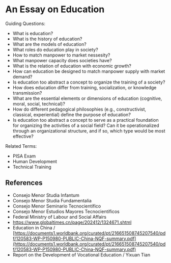 # An Essay on Education

Guiding Questions:

- What is education?
- What is the history of education?
- What are the models of education?
- What roles do education play in society?
- How to match manpower to market nessesity?
- What manpower capacity does societies have?
- What is the relation of education with economic growth?
- How can education be designed to match manpower supply with market demand?
- Is education too abstract a concept to organize the training of a society?
- How does education differ from training, socialization, or knowledge transmission?
- What are the essential elements or dimensions of education (cognitive, moral, social, technical)?
- How do different pedagogical philosophies (e.g., constructivist, classical, experiential) define the purpose of education?
- Is education too abstract a concept to serve as a practical foundation for organizing the activities of a social field? Can it be operationalized through an organizational structure, and if so, which type would be most effective?

Related Terms:

- PISA Exam
- Human Development
- Technical Training

## References

- Consejo Menor Studia Infantum
- Consejo Menor Studia Fundamentalia
- Consejo Menor Seminario Tecnocientífico
- Consejo Menor Estudios Mayores Tecnocientíficos
- Federal Ministry of Labour and Social Affairs
- https://www.globaltimes.cn/page/202412/1324671.shtml
- Education in China / [https://documents1.worldbank.org/curated/pt/216651508745207540/pdf/120583-WP-P150980-PUBLIC-China-NQF-summary.pdf](https://documents1.worldbank.org/curated/pt/216651508745207540/pdf/120583-WP-P150980-PUBLIC-China-NQF-summary.pdf)
- Report on the Development of Vocational Education / Yixuan Tian
